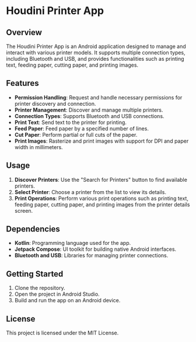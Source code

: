 # Houdini Printer App

## Overview

The Houdini Printer App is an Android application designed to manage and interact with various printer models. It supports multiple connection types, including Bluetooth and USB, and provides functionalities such as printing text, feeding paper, cutting paper, and printing images.

## Features

- **Permission Handling**: Request and handle necessary permissions for printer discovery and connection.
- **Printer Management**: Discover and manage multiple printers.
- **Connection Types**: Supports Bluetooth and USB connections.
- **Print Text**: Send text to the printer for printing.
- **Feed Paper**: Feed paper by a specified number of lines.
- **Cut Paper**: Perform partial or full cuts of the paper.
- **Print Images**: Rasterize and print images with support for DPI and paper width in millimeters.

## Usage

1. **Discover Printers**: Use the "Search for Printers" button to find available printers.
2. **Select Printer**: Choose a printer from the list to view its details.
3. **Print Operations**: Perform various print operations such as printing text, feeding paper, cutting paper, and printing images from the printer details screen.

## Dependencies

- **Kotlin**: Programming language used for the app.
- **Jetpack Compose**: UI toolkit for building native Android interfaces.
- **Bluetooth and USB**: Libraries for managing printer connections.

## Getting Started

1. Clone the repository.
2. Open the project in Android Studio.
3. Build and run the app on an Android device.

## License

This project is licensed under the MIT License.